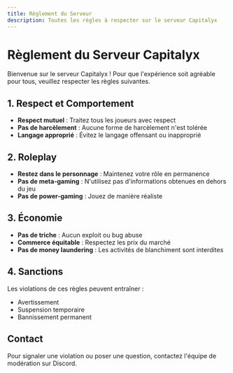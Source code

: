 ```yaml
---
title: Règlement du Serveur
description: Toutes les règles à respecter sur le serveur Capitalyx
---
```


# Règlement du Serveur Capitalyx

Bienvenue sur le serveur Capitalyx ! Pour que l'expérience soit agréable pour tous, veuillez respecter les règles suivantes.

## 1. Respect et Comportement

- **Respect mutuel** : Traitez tous les joueurs avec respect
- **Pas de harcèlement** : Aucune forme de harcèlement n'est tolérée
- **Langage approprié** : Évitez le langage offensant ou inapproprié

## 2. Roleplay

- **Restez dans le personnage** : Maintenez votre rôle en permanence
- **Pas de meta-gaming** : N'utilisez pas d'informations obtenues en dehors du jeu
- **Pas de power-gaming** : Jouez de manière réaliste

## 3. Économie

- **Pas de triche** : Aucun exploit ou bug abuse
- **Commerce équitable** : Respectez les prix du marché
- **Pas de money laundering** : Les activités de blanchiment sont interdites

## 4. Sanctions

Les violations de ces règles peuvent entraîner :
- Avertissement
- Suspension temporaire
- Bannissement permanent

## Contact

Pour signaler une violation ou poser une question, contactez l'équipe de modération sur Discord.
